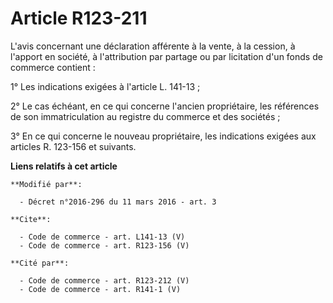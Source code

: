# Article R123-211

L'avis concernant une déclaration afférente à la vente, à la cession, à l'apport en société, à l'attribution par partage ou
par licitation d'un fonds de commerce contient : 

1° Les indications exigées à l'article L. 141-13 ; 

2° Le cas échéant, en ce qui concerne l'ancien propriétaire, les références de son immatriculation au registre du commerce et
des sociétés ; 

3° En ce qui concerne le nouveau propriétaire, les indications exigées aux articles R. 123-156 et suivants.

**Liens relatifs à cet article**

	**Modifié par**:

	  - Décret n°2016-296 du 11 mars 2016 - art. 3

	**Cite**:

	  - Code de commerce - art. L141-13 (V)
	  - Code de commerce - art. R123-156 (V)

	**Cité par**:

	  - Code de commerce - art. R123-212 (V)
	  - Code de commerce - art. R141-1 (V)
